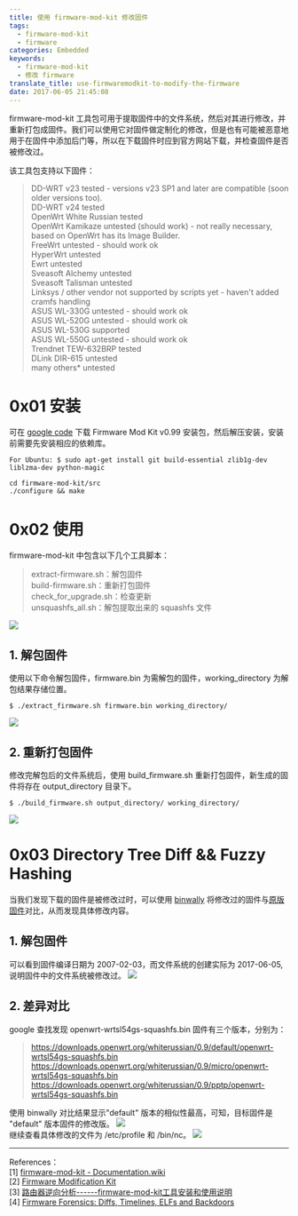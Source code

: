 ```yaml
---
title: 使用 firmware-mod-kit 修改固件
tags:
  - firmware-mod-kit
  - firmware
categories: Embedded
keywords:
  - firmware-mod-kit
  - 修改 firmware
translate_title: use-firmwaremodkit-to-modify-the-firmware
date: 2017-06-05 21:45:08
---
```


firmware-mod-kit 工具包可用于提取固件中的文件系统，然后对其进行修改，并重新打包成固件。我们可以使用它对固件做定制化的修改，但是也有可能被恶意地用于在固件中添加后门等，所以在下载固件时应到官方网站下载，并检查固件是否被修改过。

该工具包支持以下固件：
>DD-WRT v23	tested - versions v23 SP1 and later are compatible (soon older versions too).    
DD-WRT v24	tested   
OpenWrt White Russian	tested   
OpenWrt Kamikaze	untested (should work) - not really necessary, based on OpenWrt has its Image Builder.   
FreeWrt	untested - should work ok   
HyperWrt	untested   
Ewrt	untested   
Sveasoft Alchemy	untested   
Sveasoft Talisman	untested   
Linksys / other vendor	not supported by scripts yet - haven't added cramfs handling   
ASUS WL-330G	untested - should work ok   
ASUS WL-520G	untested - should work ok   
ASUS WL-530G	supported   
ASUS WL-550G	untested  - should work ok   
Trendnet TEW-632BRP	tested   
DLink DIR-615	untested   
many others*	untested

# 0x01 安装
可在 [google code](https://code.google.com/archive/p/firmware-mod-kit/) 下载	Firmware Mod Kit v0.99 安装包，然后解压安装，安装前需要先安装相应的依赖库。
```
For Ubuntu: $ sudo apt-get install git build-essential zlib1g-dev liblzma-dev python-magic

cd firmware-mod-kit/src
./configure && make
```

# 0x02 使用
firmware-mod-kit 中包含以下几个工具脚本：
>extract-firmware.sh：解包固件   
build-firmware.sh：重新打包固件   
check_for_upgrade.sh：检查更新   
unsquashfs_all.sh：解包提取出来的 squashfs 文件

![](http://ooyovxue7.bkt.clouddn.com/17-6-5/78163658.jpg)

## 1.  解包固件
使用以下命令解包固件，firmware.bin 为需解包的固件，working_directory 为解包结果存储位置。    
```
$ ./extract_firmware.sh firmware.bin working_directory/
```
![](http://ooyovxue7.bkt.clouddn.com/17-6-5/6411506.jpg)
## 2. 重新打包固件
修改完解包后的文件系统后，使用 build_firmware.sh 重新打包固件，新生成的固件将存在 output_directory 目录下。
```
$ ./build_firmware.sh output_directory/ working_directory/
```
![](http://ooyovxue7.bkt.clouddn.com/17-6-5/10177238.jpg)

# 0x03 Directory Tree Diff && Fuzzy Hashing
当我们发现下载的固件是被修改过时，可以使用 [binwally](https://github.com/bmaia/binwally) 将修改过的固件与[原版固件](https://downloads.openwrt.org/whiterussian/0.9/default/openwrt-wrtsl54gs-squashfs.bin)对比，从而发现具体修改内容。
## 1. 解包固件
可以看到固件编译日期为 2007-02-03，而文件系统的创建实际为 2017-06-05,说明固件中的文件系统被修改过。
![](http://ooyovxue7.bkt.clouddn.com/17-6-5/63948070.jpg)
## 2. 差异对比
google 查找发现 openwrt-wrtsl54gs-squashfs.bin 固件有三个版本，分别为：
 >https://downloads.openwrt.org/whiterussian/0.9/default/openwrt-wrtsl54gs-squashfs.bin    
 https://downloads.openwrt.org/whiterussian/0.9/micro/openwrt-wrtsl54gs-squashfs.bin    
 https://downloads.openwrt.org/whiterussian/0.9/pptp/openwrt-wrtsl54gs-squashfs.bin

使用 binwally 对比结果显示"default" 版本的相似性最高，可知，目标固件是 "default" 版本固件的修改版。
![](http://ooyovxue7.bkt.clouddn.com/17-6-5/59066778.jpg)    
继续查看具体修改的文件为 /etc/profile 和 /bin/nc。
![](http://ooyovxue7.bkt.clouddn.com/17-6-5/31504566.jpg)

-----------
References：    
[1] [firmware-mod-kit - Documentation.wiki](https://code.google.com/archive/p/firmware-mod-kit/wikis/Documentation.wiki)   
[2] [Firmware Modification Kit](https://bitsum.com/firmware_mod_kit.htm)   
[3] [路由器逆向分析------firmware-mod-kit工具安装和使用说明](http://blog.csdn.net/qq1084283172/article/details/68061957)   
[4] [Firmware Forensics: Diffs, Timelines, ELFs and Backdoors](https://w00tsec.blogspot.com/2015/02/firmware-forensics-diffs-timelines-elfs.html)